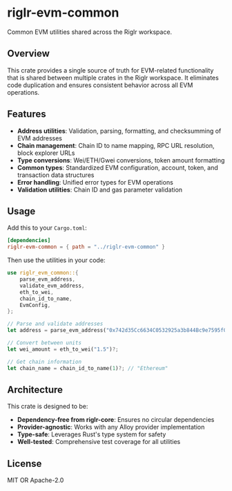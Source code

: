# riglr-evm-common

Common EVM utilities shared across the Riglr workspace.

## Overview

This crate provides a single source of truth for EVM-related functionality that is shared between multiple crates in the Riglr workspace. It eliminates code duplication and ensures consistent behavior across all EVM operations.

## Features

- **Address utilities**: Validation, parsing, formatting, and checksumming of EVM addresses
- **Chain management**: Chain ID to name mapping, RPC URL resolution, block explorer URLs
- **Type conversions**: Wei/ETH/Gwei conversions, token amount formatting
- **Common types**: Standardized EVM configuration, account, token, and transaction data structures
- **Error handling**: Unified error types for EVM operations
- **Validation utilities**: Chain ID and gas parameter validation

## Usage

Add this to your `Cargo.toml`:

```toml
[dependencies]
riglr-evm-common = { path = "../riglr-evm-common" }
```

Then use the utilities in your code:

```rust
use riglr_evm_common::{
    parse_evm_address,
    validate_evm_address,
    eth_to_wei,
    chain_id_to_name,
    EvmConfig,
};

// Parse and validate addresses
let address = parse_evm_address("0x742d35Cc6634C0532925a3b844Bc9e7595f0bEb5")?;

// Convert between units
let wei_amount = eth_to_wei("1.5")?;

// Get chain information
let chain_name = chain_id_to_name(1)?; // "Ethereum"
```

## Architecture

This crate is designed to be:
- **Dependency-free from riglr-core**: Ensures no circular dependencies
- **Provider-agnostic**: Works with any Alloy provider implementation
- **Type-safe**: Leverages Rust's type system for safety
- **Well-tested**: Comprehensive test coverage for all utilities

## License

MIT OR Apache-2.0